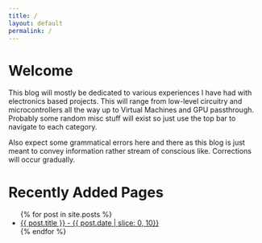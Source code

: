 ```yaml
---
title: /
layout: default 
permalink: /
---
```


# Welcome
 This blog will mostly be dedicated to various experiences I have had with electronics based projects. This will range from low-level circuitry and microcontrollers all the way up to Virtual Machines and GPU passthrough. Probably some random misc stuff will exist so just use the top bar to navigate to each category. 

Also expect some grammatical errors here and there as this blog is just meant to convey information rather stream of conscious like. Corrections will occur gradually.

# Recently Added Pages
<ul>
  {% for post in site.posts %}
    <li>
      <a href="{{ post.url }}">{{ post.title }}  -  {{ post.date | slice: 0, 10}}</a>
    </li>
  {% endfor %}
</ul>

